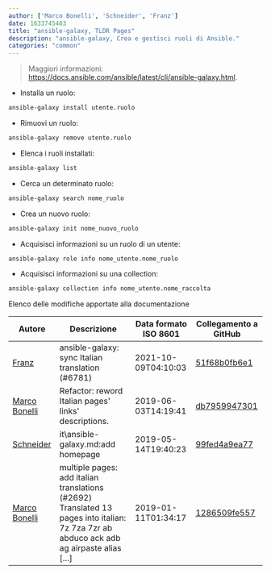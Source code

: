 ```yaml
---
author: ['Marco Bonelli', 'Schneider', 'Franz']
date: 1633745403
title: "ansible-galaxy, TLDR Pages"
description: "ansible-galaxy, Crea e gestisci ruoli di Ansible."
categories: "common"
---
```

> Maggiori informazioni: <https://docs.ansible.com/ansible/latest/cli/ansible-galaxy.html>.

- Installa un ruolo:

```bash
ansible-galaxy install utente.ruolo
```

- Rimuovi un ruolo:

```bash
ansible-galaxy remove utente.ruolo
```

- Elenca i ruoli installati:

```bash
ansible-galaxy list
```

- Cerca un determinato ruolo:

```bash
ansible-galaxy search nome_ruolo
```

- Crea un nuovo ruolo:

```bash
ansible-galaxy init nome_nuovo_ruolo
```

- Acquisisci informazioni su un ruolo di un utente:

```bash
ansible-galaxy role info nome_utente.nome_ruolo
```

- Acquisisci informazioni su una collection:

```bash
ansible-galaxy collection info nome_utente.nome_raccolta
```
Elenco delle modifiche apportate alla documentazione


Autore | Descrizione | Data formato ISO 8601 | Collegamento a GitHub
------|-----|-----|-----
[Franz](mailto:franz.f1032@gmail.com) | ansible-galaxy: sync Italian translation (#6781) | 2021-10-09T04:10:03 | [51f68b0fb6e1](https://github.com/tldr-pages/tldr/commit/51f68b0fb6e123ab029fef790dc9ea241a52b29b)
[Marco Bonelli](mailto:marco@mebeim.net) | Refactor: reword Italian pages' links' descriptions. | 2019-06-03T14:19:41 | [db7959947301](https://github.com/tldr-pages/tldr/commit/db795994730108131d36e7a50b67378e79e27c10)
[Schneider](mailto:lucas.schneider@sap.com) | it\ansible-galaxy.md:add homepage | 2019-05-14T19:40:23 | [99fed4a9ea77](https://github.com/tldr-pages/tldr/commit/99fed4a9ea77afb2cca94edd66aa6d111fde02dc)
[Marco Bonelli](mailto:mebeim@users.noreply.github.com) | multiple pages: add italian translations (#2692) Translated 13 pages into italian: 7z 7za 7zr ab abduco ack adb ag airpaste alias [...] | 2019-01-11T01:34:17 | [1286509fe557](https://github.com/tldr-pages/tldr/commit/1286509fe557aaa701a1ebe07ce0c5c0b7ef6959)

